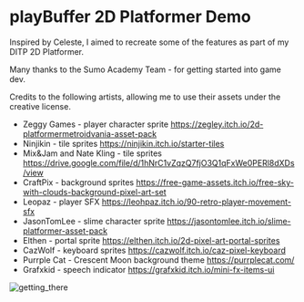# playBuffer 2D Platformer Demo

Inspired by Celeste, I aimed to recreate some of the features as part of my DITP 2D Platformer.

Many thanks to the Sumo Academy Team - for getting started into game dev.

Credits to the following artists, allowing me to use their assets under the creative license.
* Zeggy Games - player character sprite https://zegley.itch.io/2d-platformermetroidvania-asset-pack
* Ninjikin - tile sprites https://ninjikin.itch.io/starter-tiles
* Mix&Jam and Nate Kling - tile sprites https://drive.google.com/file/d/1hNrC1vZqzQ7fjO3Q1qFxWe0PERl8dXDs/view
* CraftPix - background sprites https://free-game-assets.itch.io/free-sky-with-clouds-background-pixel-art-set
* Leopaz - player SFX https://leohpaz.itch.io/90-retro-player-movement-sfx
* JasonTomLee - slime character sprite https://jasontomlee.itch.io/slime-platformer-asset-pack
* Elthen - portal sprite https://elthen.itch.io/2d-pixel-art-portal-sprites
* CazWolf - keyboard sprites https://cazwolf.itch.io/caz-pixel-keyboard
* Purrple Cat - Crescent Moon background theme https://purrplecat.com/
* Grafxkid - speech indicator https://grafxkid.itch.io/mini-fx-items-ui

![getting_there](https://github.com/ehmtang/playBuffer_2D_Platformer/assets/51139109/3adaeaff-bb6f-4ef0-acb7-999862325de0)
